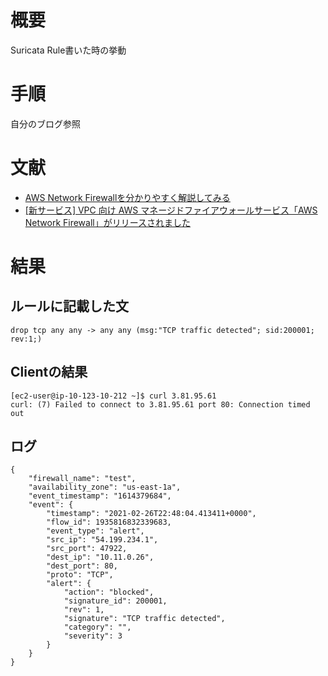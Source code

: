 # 概要
Suricata Rule書いた時の挙動

# 手順
自分のブログ参照

# 文献
- [AWS Network Firewallを分かりやすく解説してみる](https://blog.serverworks.co.jp/all-about-aws-network-firewall)
- [[新サービス] VPC 向け AWS マネージドファイアウォールサービス「AWS Network Firewall」がリリースされました](https://dev.classmethod.jp/articles/aws-network-firewall/)


# 結果
## ルールに記載した文
```
drop tcp any any -> any any (msg:"TCP traffic detected"; sid:200001; rev:1;)
```

## Clientの結果
```
[ec2-user@ip-10-123-10-212 ~]$ curl 3.81.95.61
curl: (7) Failed to connect to 3.81.95.61 port 80: Connection timed out
```

## ログ
```
{
    "firewall_name": "test",
    "availability_zone": "us-east-1a",
    "event_timestamp": "1614379684",
    "event": {
        "timestamp": "2021-02-26T22:48:04.413411+0000",
        "flow_id": 1935816832339683,
        "event_type": "alert",
        "src_ip": "54.199.234.1",
        "src_port": 47922,
        "dest_ip": "10.11.0.26",
        "dest_port": 80,
        "proto": "TCP",
        "alert": {
            "action": "blocked",
            "signature_id": 200001,
            "rev": 1,
            "signature": "TCP traffic detected",
            "category": "",
            "severity": 3
        }
    }
}
```



